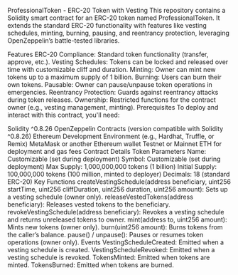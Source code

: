 ProfessionalToken - ERC-20 Token with Vesting
This repository contains a Solidity smart contract for an ERC-20 token named ProfessionalToken. It extends the standard ERC-20 functionality with features like vesting schedules, minting, burning, pausing, and reentrancy protection, leveraging OpenZeppelin’s battle-tested libraries.

Features
ERC-20 Compliance: Standard token functionality (transfer, approve, etc.).
Vesting Schedules: Tokens can be locked and released over time with customizable cliff and duration.
Minting: Owner can mint new tokens up to a maximum supply of 1 billion.
Burning: Users can burn their own tokens.
Pausable: Owner can pause/unpause token operations in emergencies.
Reentrancy Protection: Guards against reentrancy attacks during token releases.
Ownership: Restricted functions for the contract owner (e.g., vesting management, minting).
Prerequisites
To deploy and interact with this contract, you'll need:

Solidity ^0.8.26
OpenZeppelin Contracts (version compatible with Solidity ^0.8.26)
Ethereum Development Environment (e.g., Hardhat, Truffle, or Remix)
MetaMask or another Ethereum wallet
Testnet or Mainnet ETH for deployment and gas fees
Contract Details
Token Parameters
Name: Customizable (set during deployment)
Symbol: Customizable (set during deployment)
Max Supply: 1,000,000,000 tokens (1 billion)
Initial Supply: 100,000,000 tokens (100 million, minted to deployer)
Decimals: 18 (standard ERC-20)
Key Functions
createVestingSchedule(address beneficiary, uint256 startTime, uint256 cliffDuration, uint256 duration, uint256 amount): Sets up a vesting schedule (owner only).
releaseVestedTokens(address beneficiary): Releases vested tokens to the beneficiary.
revokeVestingSchedule(address beneficiary): Revokes a vesting schedule and returns unreleased tokens to owner.
mint(address to, uint256 amount): Mints new tokens (owner only).
burn(uint256 amount): Burns tokens from the caller’s balance.
pause() / unpause(): Pauses or resumes token operations (owner only).
Events
VestingScheduleCreated: Emitted when a vesting schedule is created.
VestingScheduleRevoked: Emitted when a vesting schedule is revoked.
TokensMinted: Emitted when tokens are minted.
TokensBurned: Emitted when tokens are burned.
